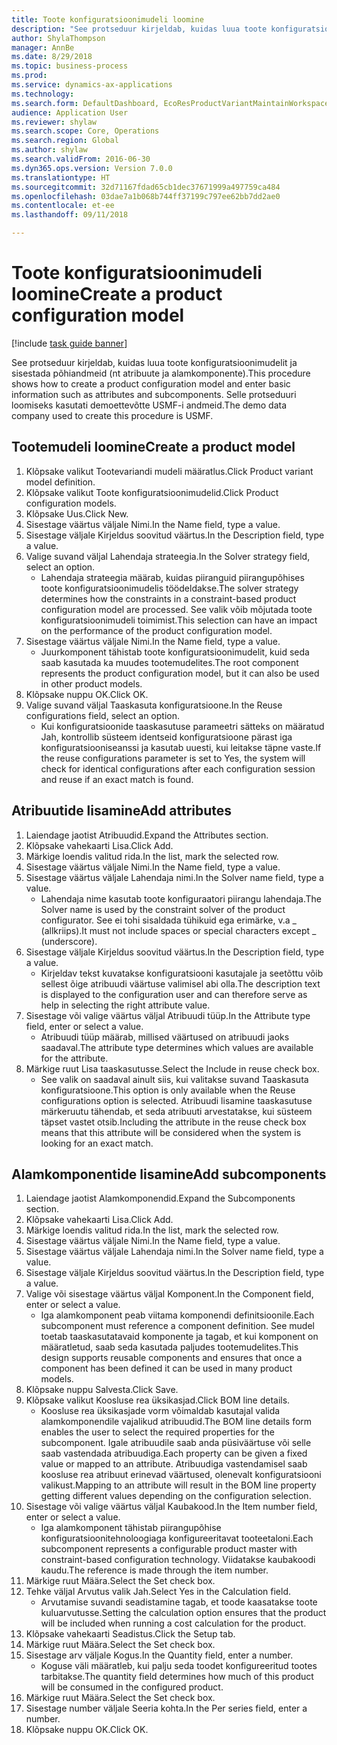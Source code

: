 ```yaml
--- 
title: Toote konfiguratsioonimudeli loomine
description: "See protseduur kirjeldab, kuidas luua toote konfiguratsioonimudelit ja sisestada põhiandmeid (nt atribuute ja alamkomponente)."
author: ShylaThompson
manager: AnnBe
ms.date: 8/29/2018
ms.topic: business-process
ms.prod: 
ms.service: dynamics-ax-applications
ms.technology: 
ms.search.form: DefaultDashboard, EcoResProductVariantMaintainWorkspace, PCProductConfigurationModelListPage, PCCreateProductConfigurationModel, PCProductConfigurationModelDetails, PCBOMLineDetails
audience: Application User
ms.reviewer: shylaw
ms.search.scope: Core, Operations
ms.search.region: Global
ms.author: shylaw
ms.search.validFrom: 2016-06-30
ms.dyn365.ops.version: Version 7.0.0
ms.translationtype: HT
ms.sourcegitcommit: 32d71167fdad65cb1dec37671999a497759ca484
ms.openlocfilehash: 03dae7a1b068b744ff37199c797ee62bb7dd2ae0
ms.contentlocale: et-ee
ms.lasthandoff: 09/11/2018

---
```

# <a name="create-a-product-configuration-model"></a><span data-ttu-id="bddc3-103">Toote konfiguratsioonimudeli loomine</span><span class="sxs-lookup"><span data-stu-id="bddc3-103">Create a product configuration model</span></span>

[!include [task guide banner](../../includes/task-guide-banner.md)]

<span data-ttu-id="bddc3-104">See protseduur kirjeldab, kuidas luua toote konfiguratsioonimudelit ja sisestada põhiandmeid (nt atribuute ja alamkomponente).</span><span class="sxs-lookup"><span data-stu-id="bddc3-104">This procedure shows how to create a product configuration model and enter basic information such as attributes and subcomponents.</span></span> <span data-ttu-id="bddc3-105">Selle protseduuri loomiseks kasutati demoettevõtte USMF-i andmeid.</span><span class="sxs-lookup"><span data-stu-id="bddc3-105">The demo data company used to create this procedure is USMF.</span></span>


## <a name="create-a-product-model"></a><span data-ttu-id="bddc3-106">Tootemudeli loomine</span><span class="sxs-lookup"><span data-stu-id="bddc3-106">Create a product model</span></span>
1. <span data-ttu-id="bddc3-107">Klõpsake valikut Tootevariandi mudeli määratlus.</span><span class="sxs-lookup"><span data-stu-id="bddc3-107">Click Product variant model definition.</span></span>
2. <span data-ttu-id="bddc3-108">Klõpsake valikut Toote konfiguratsioonimudelid.</span><span class="sxs-lookup"><span data-stu-id="bddc3-108">Click Product configuration models.</span></span>
3. <span data-ttu-id="bddc3-109">Klõpsake Uus.</span><span class="sxs-lookup"><span data-stu-id="bddc3-109">Click New.</span></span>
4. <span data-ttu-id="bddc3-110">Sisestage väärtus väljale Nimi.</span><span class="sxs-lookup"><span data-stu-id="bddc3-110">In the Name field, type a value.</span></span>
5. <span data-ttu-id="bddc3-111">Sisestage väljale Kirjeldus soovitud väärtus.</span><span class="sxs-lookup"><span data-stu-id="bddc3-111">In the Description field, type a value.</span></span>
6. <span data-ttu-id="bddc3-112">Valige suvand väljal Lahendaja strateegia.</span><span class="sxs-lookup"><span data-stu-id="bddc3-112">In the Solver strategy field, select an option.</span></span>
    * <span data-ttu-id="bddc3-113">Lahendaja strateegia määrab, kuidas piiranguid piirangupõhises toote konfiguratsioonimudelis töödeldakse.</span><span class="sxs-lookup"><span data-stu-id="bddc3-113">The solver strategy determines how the constraints in a constraint-based product configuration model are processed.</span></span> <span data-ttu-id="bddc3-114">See valik võib mõjutada toote konfiguratsioonimudeli toimimist.</span><span class="sxs-lookup"><span data-stu-id="bddc3-114">This selection can have an impact on the performance of the product configuration model.</span></span>  
7. <span data-ttu-id="bddc3-115">Sisestage väärtus väljale Nimi.</span><span class="sxs-lookup"><span data-stu-id="bddc3-115">In the Name field, type a value.</span></span>
    * <span data-ttu-id="bddc3-116">Juurkomponent tähistab toote konfiguratsioonimudelit, kuid seda saab kasutada ka muudes tootemudelites.</span><span class="sxs-lookup"><span data-stu-id="bddc3-116">The root component represents the product configuration model, but it can also be used in other product models.</span></span>  
8. <span data-ttu-id="bddc3-117">Klõpsake nuppu OK.</span><span class="sxs-lookup"><span data-stu-id="bddc3-117">Click OK.</span></span>
9. <span data-ttu-id="bddc3-118">Valige suvand väljal Taaskasuta konfiguratsioone.</span><span class="sxs-lookup"><span data-stu-id="bddc3-118">In the Reuse configurations field, select an option.</span></span>
    * <span data-ttu-id="bddc3-119">Kui konfiguratsioonide taaskasutuse parameetri sätteks on määratud Jah, kontrollib süsteem identseid konfiguratsioone pärast iga konfiguratsiooniseanssi ja kasutab uuesti, kui leitakse täpne vaste.</span><span class="sxs-lookup"><span data-stu-id="bddc3-119">If the reuse configurations parameter is set to Yes, the system will check for identical configurations after each configuration session and reuse if an exact match is found.</span></span>  

## <a name="add-attributes"></a><span data-ttu-id="bddc3-120">Atribuutide lisamine</span><span class="sxs-lookup"><span data-stu-id="bddc3-120">Add attributes</span></span>
1. <span data-ttu-id="bddc3-121">Laiendage jaotist Atribuudid.</span><span class="sxs-lookup"><span data-stu-id="bddc3-121">Expand the Attributes section.</span></span>
2. <span data-ttu-id="bddc3-122">Klõpsake vahekaarti Lisa.</span><span class="sxs-lookup"><span data-stu-id="bddc3-122">Click Add.</span></span>
3. <span data-ttu-id="bddc3-123">Märkige loendis valitud rida.</span><span class="sxs-lookup"><span data-stu-id="bddc3-123">In the list, mark the selected row.</span></span>
4. <span data-ttu-id="bddc3-124">Sisestage väärtus väljale Nimi.</span><span class="sxs-lookup"><span data-stu-id="bddc3-124">In the Name field, type a value.</span></span>
5. <span data-ttu-id="bddc3-125">Sisestage väärtus väljale Lahendaja nimi.</span><span class="sxs-lookup"><span data-stu-id="bddc3-125">In the Solver name field, type a value.</span></span>
    * <span data-ttu-id="bddc3-126">Lahendaja nime kasutab toote konfiguraatori piirangu lahendaja.</span><span class="sxs-lookup"><span data-stu-id="bddc3-126">The Solver name is used by the constraint solver of the product configurator.</span></span> <span data-ttu-id="bddc3-127">See ei tohi sisaldada tühikuid ega erimärke, v.a _ (allkriips).</span><span class="sxs-lookup"><span data-stu-id="bddc3-127">It must not include spaces or special characters except _ (underscore).</span></span>  
6. <span data-ttu-id="bddc3-128">Sisestage väljale Kirjeldus soovitud väärtus.</span><span class="sxs-lookup"><span data-stu-id="bddc3-128">In the Description field, type a value.</span></span>
    * <span data-ttu-id="bddc3-129">Kirjeldav tekst kuvatakse konfiguratsiooni kasutajale ja seetõttu võib sellest õige atribuudi väärtuse valimisel abi olla.</span><span class="sxs-lookup"><span data-stu-id="bddc3-129">The description text is displayed to the configuration user and can therefore serve as help in selecting the right attribute value.</span></span>  
7. <span data-ttu-id="bddc3-130">Sisestage või valige väärtus väljal Atribuudi tüüp.</span><span class="sxs-lookup"><span data-stu-id="bddc3-130">In the Attribute type field, enter or select a value.</span></span>
    * <span data-ttu-id="bddc3-131">Atribuudi tüüp määrab, millised väärtused on atribuudi jaoks saadaval.</span><span class="sxs-lookup"><span data-stu-id="bddc3-131">The attribute type determines which values are available for the attribute.</span></span>  
8. <span data-ttu-id="bddc3-132">Märkige ruut Lisa taaskasutusse.</span><span class="sxs-lookup"><span data-stu-id="bddc3-132">Select the Include in reuse check box.</span></span>
    * <span data-ttu-id="bddc3-133">See valik on saadaval ainult siis, kui valitakse suvand Taaskasuta konfiguratsioone.</span><span class="sxs-lookup"><span data-stu-id="bddc3-133">This option is only available when the Reuse configurations option is selected.</span></span> <span data-ttu-id="bddc3-134">Atribuudi lisamine taaskasutuse märkeruutu tähendab, et seda atribuuti arvestatakse, kui süsteem täpset vastet otsib.</span><span class="sxs-lookup"><span data-stu-id="bddc3-134">Including the attribute in the reuse check box means that this attribute will be considered when the system is looking for an exact match.</span></span>  

## <a name="add-subcomponents"></a><span data-ttu-id="bddc3-135">Alamkomponentide lisamine</span><span class="sxs-lookup"><span data-stu-id="bddc3-135">Add subcomponents</span></span>
1. <span data-ttu-id="bddc3-136">Laiendage jaotist Alamkomponendid.</span><span class="sxs-lookup"><span data-stu-id="bddc3-136">Expand the Subcomponents section.</span></span>
2. <span data-ttu-id="bddc3-137">Klõpsake vahekaarti Lisa.</span><span class="sxs-lookup"><span data-stu-id="bddc3-137">Click Add.</span></span>
3. <span data-ttu-id="bddc3-138">Märkige loendis valitud rida.</span><span class="sxs-lookup"><span data-stu-id="bddc3-138">In the list, mark the selected row.</span></span>
4. <span data-ttu-id="bddc3-139">Sisestage väärtus väljale Nimi.</span><span class="sxs-lookup"><span data-stu-id="bddc3-139">In the Name field, type a value.</span></span>
5. <span data-ttu-id="bddc3-140">Sisestage väärtus väljale Lahendaja nimi.</span><span class="sxs-lookup"><span data-stu-id="bddc3-140">In the Solver name field, type a value.</span></span>
6. <span data-ttu-id="bddc3-141">Sisestage väljale Kirjeldus soovitud väärtus.</span><span class="sxs-lookup"><span data-stu-id="bddc3-141">In the Description field, type a value.</span></span>
7. <span data-ttu-id="bddc3-142">Valige või sisestage väärtus väljal Komponent.</span><span class="sxs-lookup"><span data-stu-id="bddc3-142">In the Component field, enter or select a value.</span></span>
    * <span data-ttu-id="bddc3-143">Iga alamkomponent peab viitama komponendi definitsioonile.</span><span class="sxs-lookup"><span data-stu-id="bddc3-143">Each subcomponent must reference a component definition.</span></span> <span data-ttu-id="bddc3-144">See mudel toetab taaskasutatavaid komponente ja tagab, et kui komponent on määratletud, saab seda kasutada paljudes tootemudelites.</span><span class="sxs-lookup"><span data-stu-id="bddc3-144">This design supports reusable components and ensures that once a component has been defined it can be used in many product models.</span></span>  
8. <span data-ttu-id="bddc3-145">Klõpsake nuppu Salvesta.</span><span class="sxs-lookup"><span data-stu-id="bddc3-145">Click Save.</span></span>
9. <span data-ttu-id="bddc3-146">Klõpsake valikut Koosluse rea üksikasjad.</span><span class="sxs-lookup"><span data-stu-id="bddc3-146">Click BOM line details.</span></span>
    * <span data-ttu-id="bddc3-147">Koosluse rea üksikasjade vorm võimaldab kasutajal valida alamkomponendile vajalikud atribuudid.</span><span class="sxs-lookup"><span data-stu-id="bddc3-147">The BOM line details form enables the user to select the required properties for the subcomponent.</span></span> <span data-ttu-id="bddc3-148">Igale atribuudile saab anda püsiväärtuse või selle saab vastendada atribuudiga.</span><span class="sxs-lookup"><span data-stu-id="bddc3-148">Each property can be given a fixed value or mapped to an attribute.</span></span> <span data-ttu-id="bddc3-149">Atribuudiga vastendamisel saab koosluse rea atribuut erinevad väärtused, olenevalt konfiguratsiooni valikust.</span><span class="sxs-lookup"><span data-stu-id="bddc3-149">Mapping to an attribute will result in the BOM line property getting different values depending on the configuration selection.</span></span>  
10. <span data-ttu-id="bddc3-150">Sisestage või valige väärtus väljal Kaubakood.</span><span class="sxs-lookup"><span data-stu-id="bddc3-150">In the Item number field, enter or select a value.</span></span>
    * <span data-ttu-id="bddc3-151">Iga alamkomponent tähistab piirangupõhise konfiguratsioonitehnoloogiaga konfigureeritavat tooteetaloni.</span><span class="sxs-lookup"><span data-stu-id="bddc3-151">Each subcomponent represents a configurable product master with constraint-based configuration technology.</span></span> <span data-ttu-id="bddc3-152">Viidatakse kaubakoodi kaudu.</span><span class="sxs-lookup"><span data-stu-id="bddc3-152">The reference is made through the item number.</span></span>  
11. <span data-ttu-id="bddc3-153">Märkige ruut Määra.</span><span class="sxs-lookup"><span data-stu-id="bddc3-153">Select the Set check box.</span></span>
12. <span data-ttu-id="bddc3-154">Tehke väljal Arvutus valik Jah.</span><span class="sxs-lookup"><span data-stu-id="bddc3-154">Select Yes in the Calculation field.</span></span>
    * <span data-ttu-id="bddc3-155">Arvutamise suvandi seadistamine tagab, et toode kaasatakse toote kuluarvutusse.</span><span class="sxs-lookup"><span data-stu-id="bddc3-155">Setting the calculation option ensures that the product will be included when running a cost calculation for the product.</span></span>  
13. <span data-ttu-id="bddc3-156">Klõpsake vahekaarti Seadistus.</span><span class="sxs-lookup"><span data-stu-id="bddc3-156">Click the Setup tab.</span></span>
14. <span data-ttu-id="bddc3-157">Märkige ruut Määra.</span><span class="sxs-lookup"><span data-stu-id="bddc3-157">Select the Set check box.</span></span>
15. <span data-ttu-id="bddc3-158">Sisestage arv väljale Kogus.</span><span class="sxs-lookup"><span data-stu-id="bddc3-158">In the Quantity field, enter a number.</span></span>
    * <span data-ttu-id="bddc3-159">Koguse väli määratleb, kui palju seda toodet konfigureeritud tootes tarbitakse.</span><span class="sxs-lookup"><span data-stu-id="bddc3-159">The quantity field determines how much of this product will be consumed in the configured product.</span></span>  
16. <span data-ttu-id="bddc3-160">Märkige ruut Määra.</span><span class="sxs-lookup"><span data-stu-id="bddc3-160">Select the Set check box.</span></span>
17. <span data-ttu-id="bddc3-161">Sisestage number väljale Seeria kohta.</span><span class="sxs-lookup"><span data-stu-id="bddc3-161">In the Per series field, enter a number.</span></span>
18. <span data-ttu-id="bddc3-162">Klõpsake nuppu OK.</span><span class="sxs-lookup"><span data-stu-id="bddc3-162">Click OK.</span></span>


